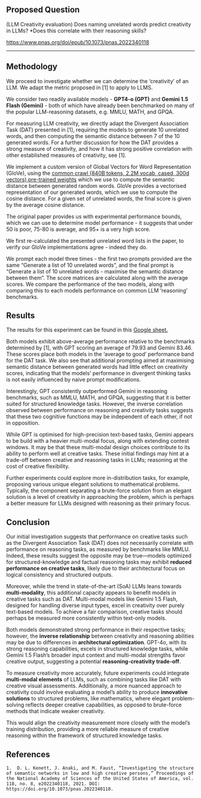 ## Proposed Question
(LLM Creativity evaluation) Does naming unrelated words predict creativity in LLMs? *Does this correlate with their reasoning skills?

https://www.pnas.org/doi/epub/10.1073/pnas.2022340118

___

## Methodology 
We proceed to investigate whether we can determine the ‘creativity’ of an LLM. We adapt the metric proposed in [1] to apply to LLMS. 

We consider two readily available models - **GPT4-o (GPT)** and **Gemini 1.5 Flash (Gemini)** - both of which have already been benchmarked on many of the popular LLM-reasoning datasets, e.g. MMLU, MATH, and GPQA. 

For measuring LLM creativity, we directly adapt the Divergent Association Task (DAT) presented in [1], requiring the models to generate 10 unrelated words, and then computing the semantic distance between 7 of the 10 generated words. For a further discussion for how the DAT provides a strong measure of creativity, and how it has strong positive correlation with other established measures of creativity, see [1].

We implement a custom version of Global Vectors for Word Representation (GloVe), using the [common crawl (840B tokens, 2.2M vocab, cased, 300d vectors) pre-trained weights](https://nlp.stanford.edu/projects/glove/) which we use to compute the semantic distance between generated random words. GloVe provides a vectorised representation of our generated words, which we use to compute the cosine distance. For a given set of unrelated words, the final score is given by the average cosine distance. 

The original paper provides us with experimental performance bounds, which we can use to determine model performance - it suggests that under 50 is poor, 75-80 is average, and 95+ is a very high score. 

We first re-calculated the presented unrelated word lists in the paper, to verify our GloVe implementations agree - indeed they do. 

We prompt each model three times - the first two prompts provided are the same “Generate a list of 10 unrelated words”, and the final prompt is “Generate a list of 10 unrelated words - maximise the semantic distance between them”. The score matrices are calculated along with the average scores. We compare the performance of the two models, along with comparing this to each models performance on common LLM ‘reasoning’ benchmarks. 
## Results
The results for this experiment can be found in this [Google sheet.](https://docs.google.com/spreadsheets/d/1Hv4O9wbxoC4vxe1XyVB7H9pr0bSTqatjMs9aAgbnMiw/edit?usp=sharing)

Both models exhibit above-average performance relative to the benchmarks determined by [1], with GPT scoring an average of 79.93 and Gemini 83.46. These scores place both models in the ‘average to good’ performance band for the DAT task. We also see that additional prompting aimed at maximising semantic distance between generated words had little effect on creativity scores, indicating that the models’ performance in divergent thinking tasks is not easily influenced by naive prompt modifications.

Interestingly, GPT consistently outperformed Gemini in reasoning benchmarks, such as MMLU, MATH, and GPQA, suggesting that it is better suited for structured knowledge tasks. However, the inverse correlation observed between performance on reasoning and creativity tasks suggests that these two cognitive functions may be independent of each other, if not in opposition. 

While GPT is optimised for high-precision text-based tasks, Gemini appears to be build with a heavier multi-modal focus, along with extending contest windows. It may be that these multi-modal design choices contribute to its ability to perform well at creative tasks. These initial findings may hint at a trade-off between creative and reasoning tasks in LLMs; reasoning at the cost of creative flexibility. 

Further experiments could explore more in-distribution tasks, for example, proposing various unique elegant solutions to mathematical problems. Typically, the component separating a brute-force solution from an elegant solution is a level of creativity in approaching the problem, which is perhaps a better measure for LLMs designed with reasoning as their primary focus.

## Conclusion
Our initial investigation suggests that performance on creative tasks such as the Divergent Association Task (DAT) does not necessarily correlate with performance on reasoning tasks, as measured by benchmarks like MMLU. Indeed, these results suggest the opposite may be true—models optimized for structured-knowledge and factual reasoning tasks may exhibit **reduced performance on creative tasks**, likely due to their architectural focus on logical consistency and structured outputs.

Moreover, while the trend in state-of-the-art (SoA) LLMs leans towards **multi-modality**, this additional capacity appears to benefit models in creative tasks such as DAT. Multi-modal models like Gemini 1.5 Flash, designed for handling diverse input types, excel in creativity over purely text-based models. To achieve a fair comparison, creative tasks should perhaps be measured more consistently within text-only models.

Both models demonstrated strong performance in their respective tasks; however, the **inverse relationship** between creativity and reasoning abilities may be due to differences in **architectural optimization**. GPT-4o, with its strong reasoning capabilities, excels in structured knowledge tasks, while Gemini 1.5 Flash’s broader input context and multi-modal strengths favor creative output, suggesting a potential **reasoning-creativity trade-off**.

To measure creativity more accurately, future experiments could integrate **multi-modal elements** of LLMs, such as combining tasks like DAT with creative visual assessments. Additionally, a more nuanced approach to creativity could involve evaluating a model’s ability to produce **innovative solutions** to structured problems, like mathematics, where elegant problem-solving reflects deeper creative capabilities, as opposed to brute-force methods that indicate weaker creativity.

This would align the creativity measurement more closely with the model’s training distribution, providing a more reliable measure of creative reasoning within the framework of structured knowledge tasks.

## References
	1.	D. L. Kenett, J. Anaki, and M. Faust, “Investigating the structure of semantic networks in low and high creative persons,” Proceedings of the National Academy of Sciences of the United States of America, vol. 118, no. 8, e2022340118, 2021. DOI: https://doi.org/10.1073/pnas.2022340118.
